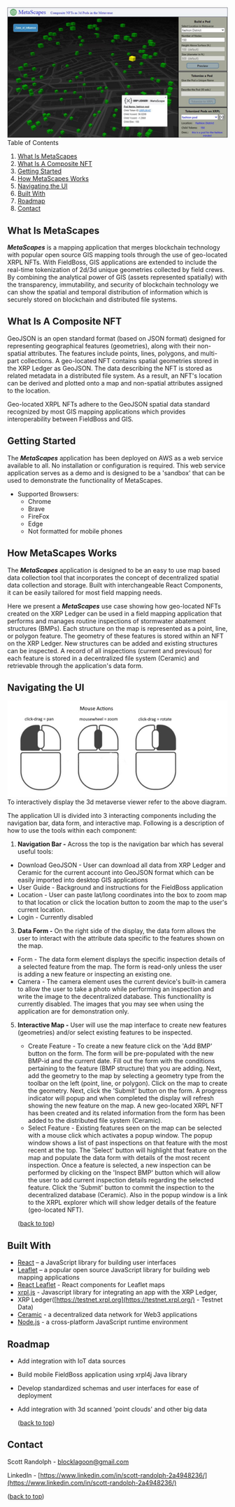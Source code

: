![image info](./img/metascapes.jpg)
Table of Contents
1.  [What Is MetaScapes](#what-is-metascapes)
2.  [What Is A Composite NFT](#what-is-a-composite-nft)
3.  [Getting Started](#getting-started)
4.  [How MetaScapes Works](#how-metascapes-works)
5.  [Navigating the UI](#navigating-the-ui)
6.  [Built With](#built-with)
7.  [Roadmap](#roadmap)
8.  [Contact](#contact)

What Is MetaScapes
-----------------
_**MetaScapes**_ is a mapping application that merges blockchain technology with popular open source GIS mapping tools through the use of geo-located XRPL NFTs. With FieldBoss, GIS applications are extended to include the real-time tokenization of 2d/3d unique geometries collected by field crews. By combining the analytical power of GIS (assets represented spatially) with the transparency, immutability, and security of blockchain technology we can show the spatial and temporal distribution of information which is securely stored on blockchain and distributed file systems.

What Is A Composite NFT
-------------------------

GeoJSON is an open standard format (based on JSON format) designed for representing geographical features (geometries), along with their non-spatial attributes. The features include points, lines, polygons, and multi-part collections. A geo-located NFT contains spatial geometries stored in the XRP Ledger as GeoJSON. The data describing the NFT is stored as related metadata in a distributed file system. As a result, an NFT's location can be derived and plotted onto a map and non-spatial attributes assigned to the location.

Geo-located XRPL NFTs adhere to the GeoJSON spatial data standard recognized by most GIS mapping applications which provides interoperability between FieldBoss and GIS.

Getting Started
---------------

The _**MetaScapes**_ application has been deployed on AWS as a web service available to all. No installation or configuration is required. This web service application serves as a demo and is designed to be a 'sandbox' that can be used to demonstrate the functionality of MetaScapes.

*   Supported Browsers:
    *   Chrome
    *   Brave
    *   FireFox
    *   Edge
    *   Not formatted for mobile phones


How MetaScapes Works
--------------------

The _**MetaScapes**_ application is designed to be an easy to use map based data collection tool that incorporates the concept of decentralized spatial data collection and storage. Built with interchangeable React Components, it can be easily tailored for most field mapping needs.

Here we present a _**MetaScapes**_ use case showing how geo-located NFTs created on the XRP Ledger can be used in a field mapping application that performs and manages routine inspections of stormwater abatement structures (BMPs). Each structure on the map is represented as a point, line, or polygon feature. The geometry of these features is stored within an NFT on the XRP Ledger. New structures can be added and existing structures can be inspected. A record of all inspections (current and previous) for each feature is stored in a decentralized file system (Ceramic) and retrievable through the application's data form.
 
Navigating the UI
-----------------
![image info](./img/mouse-wheel.jpg)
To interactively display the 3d metaverse viewer refer to the above diagram.

The application UI is divided into 3 interacting components including the navigation bar, data form, and interactive map. Following is a description of how to use the tools within each component:

1.  **Navigation Bar -** Across the top is the navigation bar which has several useful tools:

*   Download GeoJSON - User can download all data from XRP Ledger and Ceramic for the current account into GeoJSON format which can be easily imported into desktop GIS applications
*   User Guide - Background and instructions for the FieldBoss application
*   Location - User can paste lat/long coordinates into the box to zoom map to that location or click the location button to zoom the map to the user's current location.
*   Login - Currently disabled

3.  **Data Form -** On the right side of the display, the data form allows the user to interact with the attribute data specific to the features shown on the map.

*   Form - The data form element displays the specific inspection details of a selected feature from the map. The form is read-only unless the user is adding a new feature or inspecting an existing one.
*   Camera - The camera element uses the current device's built-in camera to allow the user to take a photo while performing an inspection and write the image to the decentralized database. This functionalilty is currently disabled. The images that you may see when using the application are for demonstration only.

5.  **Interactive Map -** User will use the map interface to create new features (geometries) and/or select existing features to be inspected.
    
    *   Create Feature - To create a new feature click on the 'Add BMP' button on the form. The form will be pre-populated with the new BMP-id and the current date. Fill out the form with the conditions pertaining to the feature (BMP structure) that you are adding. Next, add the geometry to the map by selecting a geometry type from the toolbar on the left (point, line, or polygon). Click on the map to create the geometry. Next, click the 'Submit' button on the form. A progress indicator will popup and when completed the display will refresh showing the new feature on the map. A new geo-located XRPL NFT has been created and its related information from the form has been added to the distributed file system (Ceramic).
    *   Select Feature - Existing features seen on the map can be selected with a mouse click which activates a popup window. The popup window shows a list of past inspections on that feature with the most recent at the top. The 'Select' button will highlight that feature on the map and populate the data form with details of the most recent inspection. Once a feature is selected, a new inspection can be performed by clicking on the 'Inspect BMP' button which will allow the user to add current inspection details regarding the selected feature. Click the 'Submit' button to commit the inspection to the decentralized database (Ceramic). Also in the popup window is a link to the XRPL explorer which will show ledger details of the feature (geo-located NFT).
    
    ([back to top](#top))
    

Built With
----------

*   [React](https://reactjs.org/) – a JavaScript library for building user interfaces
*   [Leaflet](https://leafletjs.com/) – a popular open source JavaScript library for building web mapping applications
*   [React Leaflet](https://react-leaflet.js.org/) - React components for Leaflet maps
*   [xrpl.js](https://xrpl.org/) - Javascript library for integrating an app with the XRP Ledger,
*   XRP Ledger([https://testnet.xrpl.org](https://testnet.xrpl.org/) - Testnet Data)
*   [Ceramic](https://ceramic.network/) - a decentralized data network for Web3 applications
*   [Node.js](https://nodejs.org/en/) - a cross-platform JavaScript runtime environment

Roadmap
-------

*   Add integration with IoT data sources
*   Build mobile FieldBoss application using xrpl4j Java library
*   Develop standardized schemas and user interfaces for ease of deployment
*   Add integration with 3d scanned 'point clouds' and other big data
    
    ([back to top](#top))
    

Contact
-------

Scott Randolph - [blocklagoon@gmail.com](mailto:blocklagoon@gmail.com)

LinkedIn - [https://www.linkedin.com/in/scott-randolph-2a4948236/](https://www.linkedin.com/in/scott-randolph-2a4948236/)

([back to top](#top))
